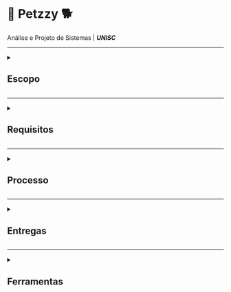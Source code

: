 # 📱 Petzzy 🐕
Análise e Projeto de Sistemas | ***UNISC***

---

<details>
<summary><h2>Escopo</h2></summary>

#### O Petzzy é um aplicativo web que conecta tutores de animais a petshops, permitindo o agendamento online de serviços como banho, tosa e consultas veterinárias.
  - Território: Voltado inicialmente para petshops da região de [cidade/estado].
  - Comunidade/Público-alvo:
    - *Petshops* → gerenciar horários e clientes sem complicação.
    - Tutores de animais → agendar serviços pelo navegador, sem precisar ligar ou se deslocar.
</details>

---

<details>
<summary><h2>Requisitos</h2></summary>
  
#### - Funcionais:
  
  - Cadastro de usuários (clientes e funcionarios).
  - Cadastro de *pets*.
  - Cadastro de *petshops*.
  - Listagem de serviços do *petshop*.
  - Login tutor.
  - Login funcionário.
  - Agendamento online com escolha de data/horário.
  - Confirmação/cancelamento de agendamentos.
  - Histórico de serviços realizados.
#### - Não funcionais:
  - Interface simples e responsiva (acesso por computador e celular).
  - Ambiente separado para tutor e funcionário.
  - Sistema leve, sem necessidade de instalar.

</details>

---

<details>
<summary><h2>Processo</h2></summary>

#### Metodologia:
   - Scrum 
#### Etapas principais:
- Levantamento de requisitos.
- Protótipo das telas no Figma.
- Desenvolvimento do frontend web.
- Desenvolvimento do backend (lógica e banco de dados).
- Testes e ajustes.
- Entrega final.

</details>

---

<details>
<summary><h2>Entregas</h2></summary>
  
  Definir quais funcionalidades, requisitos serão concluídas na entrega parcial e o que ficará para a entrega final. 

</details>

---

<details>
<summary><h2>Ferramentas</h2></summary>
  
 - Gerenciamento: Trello.
 - Protótipo: Figma.
 - Frontend: React ou Vue.
 - Backend: Python.
 - Banco de dados: PostgreSQL.
 - Controle de versão: GitHub.
